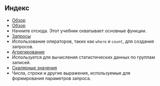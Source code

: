 
## Индекс

- [Обзор](../articles/application-insights/app-analytics.md)
- [Обзор](../articles/application-insights/app-analytics-tour.md)
 - Начните отсюда. Этот учебник охватывает основные функции.
- [Запросы](../articles/application-insights/app-analytics-queries.md)
 - Использование операторов, таких как `where` и `count`, для создания запросов.
- [Агрегирование](../articles/application-insights/app-analytics-aggregations.md)
 - Используется для вычисления статистических данных по группам записей.
- [Скалярные значения](../articles/application-insights/app-analytics-scalars.md)
 - Числа, строки и другие выражения, используемые для формирования параметров запроса.

<!---HONumber=AcomDC_0309_2016-->